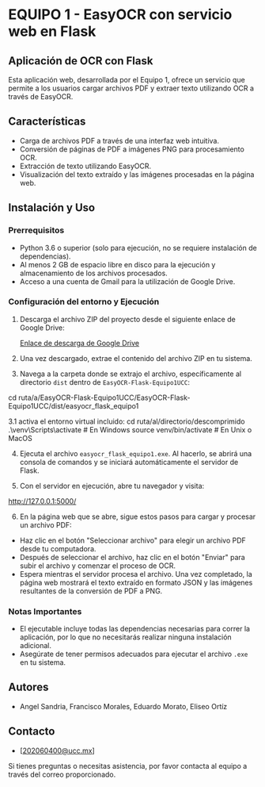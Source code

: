 
# EQUIPO 1 - EasyOCR con servicio web en Flask

## Aplicación de OCR con Flask

Esta aplicación web, desarrollada por el Equipo 1, ofrece un servicio que permite a los usuarios cargar archivos PDF y extraer texto utilizando OCR a través de EasyOCR.

## Características

- Carga de archivos PDF a través de una interfaz web intuitiva.
- Conversión de páginas de PDF a imágenes PNG para procesamiento OCR.
- Extracción de texto utilizando EasyOCR.
- Visualización del texto extraído y las imágenes procesadas en la página web.

## Instalación y Uso

### Prerrequisitos

- Python 3.6 o superior (solo para ejecución, no se requiere instalación de dependencias).
- Al menos 2 GB de espacio libre en disco para la ejecución y almacenamiento de los archivos procesados.
- Acceso a una cuenta de Gmail para la utilización de Google Drive.

### Configuración del entorno y Ejecución

1. Descarga el archivo ZIP del proyecto desde el siguiente enlace de Google Drive:

   [Enlace de descarga de Google Drive](https://drive.google.com/file/d/1LyVNSAUMfIihBpZw5nfy7QSSSR3qiRF5/view?usp=sharing)

2. Una vez descargado, extrae el contenido del archivo ZIP en tu sistema.

3. Navega a la carpeta donde se extrajo el archivo, específicamente al directorio `dist` dentro de `EasyOCR-Flask-Equipo1UCC`:

cd ruta/a/EasyOCR-Flask-Equipo1UCC/EasyOCR-Flask-Equipo1UCC/dist/easyocr_flask_equipo1

3.1  activa el entorno virtual incluido:
cd ruta/al/directorio/descomprimido
.\venv\Scripts\activate # En Windows
source venv/bin/activate # En Unix o MacOS

4. Ejecuta el archivo `easyocr_flask_equipo1.exe`. Al hacerlo, se abrirá una consola de comandos y se iniciará automáticamente el servidor de Flask.

5. Con el servidor en ejecución, abre tu navegador y visita:

http://127.0.0.1:5000/


6. En la página web que se abre, sigue estos pasos para cargar y procesar un archivo PDF:
- Haz clic en el botón "Seleccionar archivo" para elegir un archivo PDF desde tu computadora.
- Después de seleccionar el archivo, haz clic en el botón "Enviar" para subir el archivo y comenzar el proceso de OCR.
- Espera mientras el servidor procesa el archivo. Una vez completado, la página web mostrará el texto extraído en formato JSON y las imágenes resultantes de la conversión de PDF a PNG.

### Notas Importantes

- El ejecutable incluye todas las dependencias necesarias para correr la aplicación, por lo que no necesitarás realizar ninguna instalación adicional.
- Asegúrate de tener permisos adecuados para ejecutar el archivo `.exe` en tu sistema.

## Autores

- Angel Sandria, Francisco Morales, Eduardo Morato, Eliseo Ortíz

## Contacto

- [202060400@ucc.mx]

Si tienes preguntas o necesitas asistencia, por favor contacta al equipo a través del correo proporcionado.

